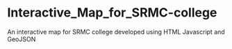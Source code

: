 # Interactive_Map_for_SRMC-college
An interactive map for SRMC college developed using HTML Javascript and GeoJSON
